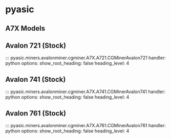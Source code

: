 # pyasic
## A7X Models

## Avalon 721 (Stock)
::: pyasic.miners.avalonminer.cgminer.A7X.A721.CGMinerAvalon721
    handler: python
    options:
        show_root_heading: false
        heading_level: 4

## Avalon 741 (Stock)
::: pyasic.miners.avalonminer.cgminer.A7X.A741.CGMinerAvalon741
    handler: python
    options:
        show_root_heading: false
        heading_level: 4

## Avalon 761 (Stock)
::: pyasic.miners.avalonminer.cgminer.A7X.A761.CGMinerAvalon761
    handler: python
    options:
        show_root_heading: false
        heading_level: 4


